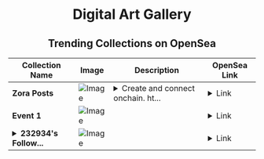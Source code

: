 <div align="center">

# Digital Art Gallery

## Trending Collections on OpenSea

| Collection Name                       | Image                                                                                     | Description                       | OpenSea Link                                                                                          |
|---------------------------------------|-------------------------------------------------------------------------------------------|-----------------------------------|--------------------------------------------------------------------------------------------------------|
| **Zora Posts** | ![Image](https://i.seadn.io/s/raw/files/3bbb176317746d2386c623d6f9064250.jpg?w=500&auto=format?w=200&auto=format) | <details><summary>Create and connect onchain. ht...</summary>Create and connect onchain. https://zora.co</details> | <details><summary>Link</summary>[Zora Posts](https://opensea.io/collection/zora-posts-883)</details> |
| **Event 1** | ![Image](https://i.seadn.io/s/raw/files/9e738939485c3814870a68341a8049b7.jpg?w=500&auto=format?w=200&auto=format) |  | <details><summary>Link</summary>[Event 1](https://opensea.io/collection/event-1-31560)</details> |
| **<details><summary>232934's Follow...</summary>232934's Follower</details>** | ![Image](https://i.seadn.io/s/raw/files/19f9f090920392cc3650cbdf4361755b.png?w=500&auto=format?w=200&auto=format) |  | <details><summary>Link</summary>[232934's Follower](https://opensea.io/collection/232934-s-follower)</details> |

</div>